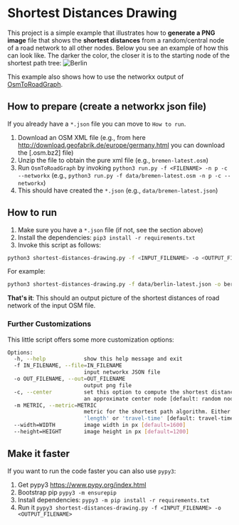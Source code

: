 # Shortest Distances Drawing

This project is a simple example that illustrates how to **generate a PNG image** file that shows the **shortest distances** from a random/central node of a road network to all other nodes.
Below you see an example of how this can look like. The darker the color, the closer it is to the starting node of the shortest path tree:
![Berlin](./berlin.png)

This example also shows how to use the networkx output of [OsmToRoadGraph](../../../).

## How to prepare (create a networkx json file)

If you already have a `*.json` file you can move to `How to run`.

1. Download an OSM XML file (e.g., from here http://download.geofabrik.de/europe/germany.html you can download the [.osm.bz2] file)
1. Unzip the file to obtain the pure xml file (e.g., `bremen-latest.osm`)
1. Run `OsmToRoadGraph` by invoking `python3 run.py -f <FILENAME> -n p -c --networkx` (e.g., `python3 run.py -f data/bremen-latest.osm -n p -c --networkx`)
1. This should have created the `*.json` (e.g., `data/bremen-latest.json`)

## How to run

1. Make sure you have a `*.json` file (if not, see the section above)
1. Install the dependencies: `pip3 install -r requirements.txt`
1. Invoke this script as follows:

```bash
python3 shortest-distances-drawing.py -f <INPUT_FILENAME> -o <OUTPUT_FILENAME>
```

For example:

```bash
python3 shortest-distances-drawing.py -f data/berlin-latest.json -o berlin.png
```

**That's it**: This should an output picture of the shortest distances of road network of the input OSM file.

### Further Customizations

This little script offers some more customization options:

```bash
Options:
  -h, --help            show this help message and exit
  -f IN_FILENAME, --file=IN_FILENAME
                        input networkx JSON file
  -o OUT_FILENAME, --out=OUT_FILENAME
                        output png file
  -c, --center          set this option to compute the shortest distances from
                        an approximate center node [default: random node]
  -m METRIC, --metric=METRIC
                        metric for the shortest path algorithm. Either
                        'length' or 'travel-time' [default: travel-time]
  --width=WIDTH         image width in px [default=1600]
  --height=HEIGHT       image height in px [default=1200]
```

## Make it faster

If you want to run the code faster you can also use `pypy3`:

1. Get pypy3 https://www.pypy.org/index.html
2. Bootstrap pip `pypy3 -m ensurepip`
3. Install dependencies: `pypy3 -m pip install -r requirements.txt`
4. Run it `pypy3 shortest-distances-drawing.py -f <INPUT_FILENAME> -o <OUTPUT_FILENAME>`
